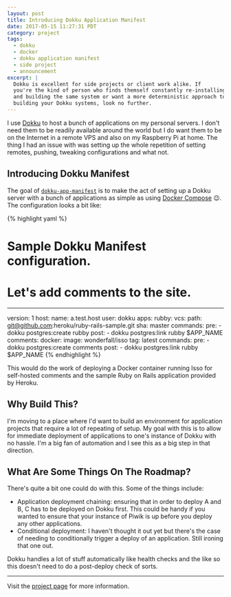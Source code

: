 ```yaml
---
layout: post
title: Introducing Dokku Application Manifest
date: 2017-05-15 11:27:31 PDT
category: project
tags:
  - dokku
  - docker
  - dokku application manifest
  - side project
  - announcement
excerpt: |
  Dokku is excellent for side projects or client work alike. If
  you're the kind of person who finds themself constantly re-installing
  and building the same system or want a more deterministic approach to
  building your Dokku systems, look no further.
---
```


I use [Dokku][] to host a bunch of applications on my personal servers. I don't
need them to be readily available around the world but I do want them to be on
the Internet in a remote VPS and also on my Raspberry Pi at home. The thing
I had an issue with was setting up the whole repetition of setting remotes,
pushing, tweaking configurations and what not.

## Introducing Dokku Manifest

The goal of [`dokku-app-manifest`][] is to make the act of setting up a Dokku server
with a bunch of applications as simple as using [Docker Compose][] :wink:. The
configuration looks a bit like:

{% highlight yaml %}
# Sample Dokku Manifest configuration.
# Let's add comments to the site.
---
version: 1
host:
  name: a.test.host
  user: dokku
apps:
  rubby:
    vcs:
      path: git@github.com:heroku/ruby-rails-sample.git
      sha: master
    commands:
      pre:
        - dokku postgres:create rubby
      post:
        - dokku postgres:link rubby $APP_NAME
  comments:
    docker:
      image: wonderfall/isso
      tag: latest
    commands:
      pre:
        - dokku postgres:create comments
      post:
        - dokku postgres:link rubby $APP_NAME
{% endhighlight %}

This would do the work of deploying a Docker container running Isso for
self-hosted comments and the sample Ruby on Rails application provided by
Heroku.

## Why Build This?

I'm moving to a place where I'd want to build an environment for application
projects that require a lot of repeating of setup. My goal with this is to allow
for immediate deployment of applications to one's instance of Dokku with no
hassle. I'm a big fan of automation and I see this as a big step in that
direction.

## What Are Some Things On The Roadmap?

There's quite a bit one could do with this. Some of the things include:

  * Application deployment chaining: ensuring that in order to deploy A and B,
    C has to be deployed on Dokku first. This could be handy if you wanted to
    ensure that your instance of Piwik is up before you deploy any other
    applications.
  * Conditional deployment: I haven't thought it out yet but there's the case of
    needing to conditionally trigger a deploy of an application. Still ironing
    that one out.

Dokku handles a lot of stuff automatically like health checks and the like so
this doesn't need to do a post-deploy check of sorts.

---
Visit the [project page][`dokku-app-manifest`] for more information.

[dokku]: https://dokku.io
[`dokku-app-manifest`]: https://jacky.wtf/projects/dokku-app-manifest/
[docker compose]: https://docs.docker.com/compose/
[1]: https://git.jacky.wtf/
